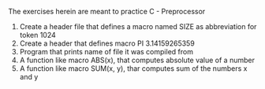 The exercises herein are meant to practice C - Preprocessor
1. Create a header file that defines a macro named SIZE as abbreviation for token 1024
2. Create a header that defines macro PI 3.14159265359
3. Program that prints name of file it was compiled from
4. A function like macro ABS(x), that computes absolute value of a number
5. A function like macro SUM(x, y), thar computes sum of the numbers x and y
